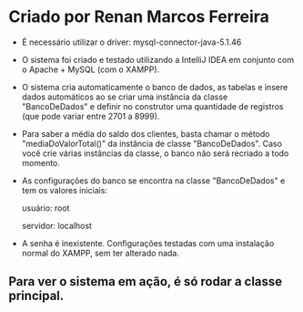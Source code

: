 ﻿# Criado por Renan Marcos Ferreira

* É necessário utilizar o driver: mysql-connector-java-5.1.46

* O sistema foi criado e testado utilizando a IntelliJ IDEA em conjunto com o
Apache + MySQL (com o XAMPP).

* O sistema cria automaticamente o banco de dados, as tabelas e insere dados automáticos
ao se criar uma instância da classe "BancoDeDados" e definir  no construtor
uma quantidade de registros (que pode variar entre 2701 a 8999).

* Para saber a média do saldo dos clientes, basta chamar o método "mediaDoValorTotal()"
da instância de classe "BancoDeDados". Caso você crie várias instâncias da classe,
o banco não será recriado a todo momento.

* As configurações do banco se encontra na classe "BancoDeDados" e tem os
valores iniciais: 
    
    usuário: root
    
    servidor: localhost

* A senha é inexistente. Configurações testadas com uma instalação normal do XAMPP, sem
ter alterado nada.

## Para ver o sistema em ação, é só rodar a classe principal. 